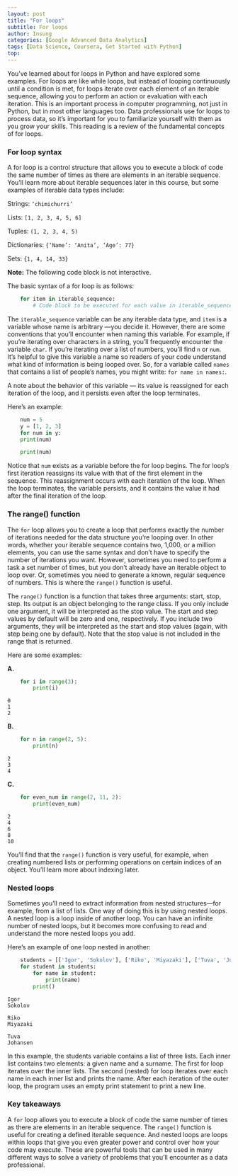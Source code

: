 ```yaml
---
layout: post
title: "For loops"
subtitle: For loops
author: Insung
categories: [Google Advanced Data Analytics]
tags: [Data Science, Coursera, Get Started with Python]
top:
---
```


You’ve learned about for loops in Python and have explored some examples. For loops are like while loops, but instead of looping continuously until a condition is met, for loops iterate over each element of an iterable sequence, allowing you to perform an action or evaluation with each iteration. This is an important process in computer programming, not just in Python, but in most other languages too. Data professionals use for loops to process data, so it’s important for you to familiarize yourself with them as you grow your skills. This reading is a review of the fundamental concepts of for loops.

### For loop syntax 
A for loop is a control structure that allows you to execute a block of code the same number of times as there are elements in an iterable sequence. You’ll learn more about iterable sequences later in this course, but some examples of iterable data types include:

Strings: `‘chimichurri’`

Lists: `[1, 2, 3, 4, 5, 6]`

Tuples: `(1, 2, 3, 4, 5)`

Dictionaries: `{‘Name’: ‘Anita’, ‘Age’: 77} `

Sets: `{1, 4, 14, 33}`

**Note:** The following code block is not interactive.

The basic syntax of a for loop is as follows:

```Python
    for item in iterable_sequence:
        # Code block to be executed for each value in iterable_sequence
```

The `iterable_sequence` variable can be any iterable data type, and `item` is a variable whose name is arbitrary —you decide it. However, there are some conventions that you’ll encounter when naming this variable. For example, if you’re iterating over characters in a string, you’ll frequently encounter the variable `char`. If you’re iterating over a list of numbers, you’ll find `n` or `num`. It’s helpful to give this variable a name so readers of your code understand what kind of information is being looped over. So, for a variable called `names` that contains a list of people’s names, you might write: `for name in names:`.

A note about the behavior of this variable — its value is reassigned for each iteration of the loop, and it persists even after the loop terminates. 

Here’s an example:

```Python
    num = 5
    y = [1, 2, 3]
    for num in y:
    print(num)

    print(num)
```

Notice that `num` exists as a variable before the for loop begins. The for loop’s first iteration reassigns its value with that of the first element in the sequence. This reassignment occurs with each iteration of the loop. When the loop terminates, the variable persists, and it contains the value it had after the final iteration of the loop.

### The range() function

The `for` loop allows you to create a loop that performs exactly the number of iterations needed for the data structure you’re looping over. In other words, whether your iterable sequence contains two, 1,000, or a million elements, you can use the same syntax and don’t have to specify the number of iterations you want. However, sometimes you need to perform a task a set number of times, but you don’t already have an iterable object to loop over. Or, sometimes you need to generate a known, regular sequence of numbers. This is where the `range()` function is useful.

The `range()` function is a function that takes three arguments: start, stop, step. Its output is an object belonging to the range class. If you only include one argument, it will be interpreted as the stop value. The start and step values by default will be zero and one, respectively. If you include two arguments, they will be interpreted as the start and stop values (again, with step being one by default). Note that the stop value is not included in the range that is returned.

Here are some examples:

**A.**
```Python
    for i in range(3):
        print(i)
```
    0
    1
    2

**B.**
```Python
    for n in range(2, 5):
        print(n)
```
    2
    3
    4

**C.**
```Python
    for even_num in range(2, 11, 2):
        print(even_num)
```
    2
    4
    6
    8
    10


You’ll find that the `range()` function is very useful, for example, when creating numbered lists or performing operations on certain indices of an object. You’ll learn more about indexing later.

### Nested loops 

Sometimes you’ll need to extract information from nested structures—for example, from a list of lists. One way of doing this is by using nested loops. A nested loop is a loop inside of another loop. You can have an infinite number of nested loops, but it becomes more confusing to read and understand the more nested loops you add. 

Here’s an example of one loop nested in another:

```Python
    students = [['Igor', 'Sokolov'], ['Riko', 'Miyazaki'], ['Tuva', 'Johansen']]
    for student in students:
        for name in student:
            print(name)
        print()
```
    Igor
    Sokolov

    Riko
    Miyazaki

    Tuva
    Johansen

In this example, the students variable contains a list of three lists. Each inner list contains two elements: a given name and a surname. The first for loop iterates over the inner lists. The second (nested) for loop iterates over each name in each inner list and prints the name. After each iteration of the outer loop, the program uses an empty print statement to print a new line. 

### Key takeaways 

A `for` loop allows you to execute a block of code the same number of times as there are elements in an iterable sequence. The `range()` function is useful for creating a defined iterable sequence. And nested loops are loops within loops that give you even greater power and control over how your code may execute. These are powerful tools that can be used in many different ways to solve a variety of problems that you’ll encounter as a data professional.